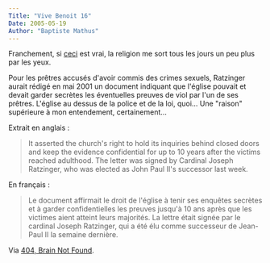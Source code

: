 ```yaml
---
Title: "Vive Benoit 16"
Date: 2005-05-19
Author: "Baptiste Mathus"
---
```




Franchement, si
[ceci](http://observer.guardian.co.uk/international/story/0,6903,1469055,00.html "Le nouveau pape a encouragé l'Église à couvrir les prêtes pédophiles...")
est vrai, la religion me sort tous les jours un peu plus par les yeux.

Pour les prêtres accusés d'avoir commis des crimes sexuels, Ratzinger
aurait rédigé en mai 2001 un document indiquant que l'église pouvait et
devait garder secrètes les éventuelles preuves de viol par l'un de ses
prêtres. L'église au dessus de la police et de la loi, quoi... Une
"raison" supérieure à mon entendement, certainement...

Extrait en anglais :

> It asserted the church's right to hold its inquiries behind closed
> doors and keep the evidence confidential for up to 10 years after the
> victims reached adulthood. The letter was signed by Cardinal Joseph
> Ratzinger, who was elected as John Paul II's successor last week.

En français :

> Le document affirmait le droit de l'église à tenir ses enquêtes
> secrètes et à garder confidentielles les preuves jusqu'à 10 ans après
> que les victimes aient atteint leurs majorités. La lettre était signée
> par le cardinal Joseph Ratzinger, qui a été élu comme successeur de
> Jean-Paul II la semaine dernière.

Via [404, Brain Not
Found](http://www.404brain.net/index.php/weblog/static/2236/).

